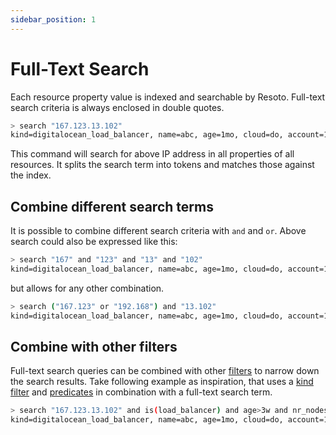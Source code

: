 ```yaml
---
sidebar_position: 1
---
```


# Full-Text Search

Each resource property value is indexed and searchable by Resoto. Full-text search criteria is always enclosed in double quotes.

```bash
> search "167.123.13.102"
​kind=digitalocean_load_balancer, name=abc, age=1mo, cloud=do, account=10225, region=Amsterdam 3
```

This command will search for above IP address in all properties of all resources. It splits the search term into tokens and matches those against the index.

## Combine different search terms

It is possible to combine different search criteria with `and` and `or`. Above search could also be expressed like this:

```bash
> search "167" and "123" and "13" and "102"
​kind=digitalocean_load_balancer, name=abc, age=1mo, cloud=do, account=10225, region=Amsterdam 3
```

but allows for any other combination.

```bash
> search ("167.123" or "192.168") and "13.102"
​kind=digitalocean_load_balancer, name=abc, age=1mo, cloud=do, account=10225, region=Amsterdam 3
```

## Combine with other filters

Full-text search queries can be combined with other [filters](./filters) to narrow down the search results. Take following example as inspiration, that uses a [kind filter](./filters#selecting-nodes-by-kind) and [predicates](./filters#selecting-nodes-by-predicate) in combination with a full-text search term.

```bash
> search "167.123.13.102" and is(load_balancer) and age>3w and nr_nodes>0
​kind=digitalocean_load_balancer, name=abc, age=1mo, cloud=do, account=10225, region=Amsterdam 3
```
